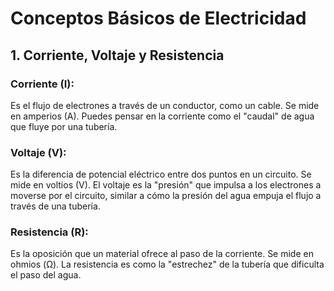 # Conceptos Básicos de Electricidad

## 1. Corriente, Voltaje y Resistencia

### Corriente (I): 
Es el flujo de electrones a través de un conductor, como un cable. Se mide en amperios (A). Puedes pensar en la corriente como el "caudal" de agua que fluye por una tubería.

### Voltaje (V): 
Es la diferencia de potencial eléctrico entre dos puntos en un circuito. Se mide en voltios (V). El voltaje es la "presión" que impulsa a los electrones a moverse por el circuito, similar a cómo la presión del agua empuja el flujo a través de una tubería.

### Resistencia (R): 
Es la oposición que un material ofrece al paso de la corriente. Se mide en ohmios (Ω). La resistencia es como la "estrechez" de la tubería que dificulta el paso del agua.
